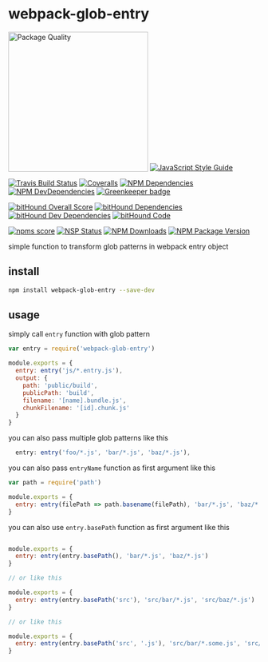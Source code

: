 # webpack-glob-entry

[<img src="http://npm.packagequality.com/badge/webpack-glob-entry.png?size=2" alt="Package Quality" width="280" valign="bottom">](http://packagequality.com/#?package=webpack-glob-entry)
[![JavaScript Style Guide](https://cdn.rawgit.com/feross/standard/master/badge.svg)](https://github.com/feross/standard)

[![Travis Build Status](https://img.shields.io/travis/thecotne/webpack-glob-entry.svg?style=flat-square&maxAge=300)](https://travis-ci.org/thecotne/webpack-glob-entry)
[![Coveralls](https://img.shields.io/coveralls/thecotne/webpack-glob-entry.svg?style=flat-square&maxAge=300)](https://coveralls.io/github/thecotne/webpack-glob-entry)
[![NPM Dependencies](https://img.shields.io/david/thecotne/webpack-glob-entry.svg?style=flat-square&maxAge=300)](https://david-dm.org/thecotne/webpack-glob-entry)
[![NPM DevDependencies](https://img.shields.io/david/dev/thecotne/webpack-glob-entry.svg?style=flat-square&maxAge=300)](https://david-dm.org/thecotne/webpack-glob-entry?type=dev)
[![Greenkeeper badge](https://badges.greenkeeper.io/thecotne/webpack-glob-entry.svg)](https://greenkeeper.io/)

[![bitHound Overall Score](https://www.bithound.io/github/thecotne/webpack-glob-entry/badges/score.svg)](https://www.bithound.io/github/thecotne/webpack-glob-entry)
[![bitHound Dependencies](https://www.bithound.io/github/thecotne/webpack-glob-entry/badges/dependencies.svg)](https://www.bithound.io/github/thecotne/webpack-glob-entry/master/dependencies/npm)
[![bitHound Dev Dependencies](https://www.bithound.io/github/thecotne/webpack-glob-entry/badges/devDependencies.svg)](https://www.bithound.io/github/thecotne/webpack-glob-entry/master/dependencies/npm)
[![bitHound Code](https://www.bithound.io/github/thecotne/webpack-glob-entry/badges/code.svg)](https://www.bithound.io/github/thecotne/webpack-glob-entry)

[![npms score](https://badges.npms.io/webpack-glob-entry.svg?style=flat-square)](https://npms.io/search?q=webpack-glob-entry)
[![NSP Status](https://nodesecurity.io/orgs/thecotne/projects/35280f07-9926-441e-bc86-b4a46ad12f7a/badge)](https://nodesecurity.io/orgs/thecotne/projects/35280f07-9926-441e-bc86-b4a46ad12f7a)
[![NPM Downloads](https://img.shields.io/npm/dm/webpack-glob-entry.svg?style=flat-square&maxAge=300)](https://www.npmjs.com/package/webpack-glob-entry)
[![NPM Package Version](https://img.shields.io/npm/v/webpack-glob-entry.svg?style=flat-square&maxAge=300)](https://www.npmjs.com/package/webpack-glob-entry)

simple function to transform glob patterns in webpack entry object

## install

```bash
npm install webpack-glob-entry --save-dev
```

## usage

simply call `entry` function with glob pattern

```javascript
var entry = require('webpack-glob-entry')

module.exports = {
  entry: entry('js/*.entry.js'),
  output: {
    path: 'public/build',
    publicPath: 'build',
    filename: '[name].bundle.js',
    chunkFilename: '[id].chunk.js'
  }
}
```

you can also pass multiple glob patterns like this

```javascript
  entry: entry('foo/*.js', 'bar/*.js', 'baz/*.js'),
```

you can also pass `entryName` function as first argument like this

```javascript
var path = require('path')

module.exports = {
  entry: entry(filePath => path.basename(filePath), 'bar/*.js', 'baz/*.js')
}
```

you can also use `entry.basePath` function as first argument like this

```javascript

module.exports = {
  entry: entry(entry.basePath(), 'bar/*.js', 'baz/*.js')
}

// or like this

module.exports = {
  entry: entry(entry.basePath('src'), 'src/bar/*.js', 'src/baz/*.js')
}

// or like this

module.exports = {
  entry: entry(entry.basePath('src', '.js'), 'src/bar/*.some.js', 'src/baz/*.js')
}

```
